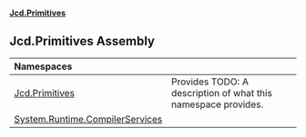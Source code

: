 #### [Jcd.Primitives](index.md 'index')

## Jcd.Primitives Assembly

| Namespaces | |
| :--- | :--- |
| [Jcd.Primitives](Jcd.Primitives.md 'Jcd.Primitives') | Provides TODO: A description of what this namespace provides. |
| [System.Runtime.CompilerServices](System.Runtime.CompilerServices.md 'System.Runtime.CompilerServices') | |
